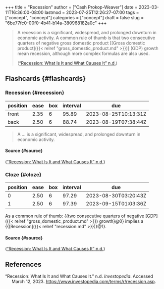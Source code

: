 +++
title = "Recession"
author = ["Cash Prokop-Weaver"]
date = 2023-03-11T16:36:00-08:00
lastmod = 2023-07-25T12:26:27-07:00
tags = ["concept", "concept"]
categories = ["concept"]
draft = false
slug = "6be77fc0-00f0-4b41-b14a-380968182a0c"
+++

> A recession is a significant, widespread, and prolonged downturn in economic activity. A common rule of thumb is that two consecutive quarters of negative gross domestic product [[Gross domestic product]({{< relref "gross_domestic_product.md" >}})] (GDP) growth mean recession, although more complex formulas are also used.
>
> (<a href="#citeproc_bib_item_1">“Recession: What Is It and What Causes It” n.d.</a>)


## Flashcards {#flashcards}


### Recession {#recession}

| position | ease | box | interval | due                  |
|----------|------|-----|----------|----------------------|
| front    | 2.35 | 6   | 95.89    | 2023-08-25T10:13:31Z |
| back     | 2.50 | 6   | 88.74    | 2023-08-19T07:38:44Z |

> A ... is a significant, widespread, and prolonged downturn in economic activity.


#### Source {#source}

(<a href="#citeproc_bib_item_1">“Recession: What Is It and What Causes It” n.d.</a>)


### Cloze {#cloze}

| position | ease | box | interval | due                  |
|----------|------|-----|----------|----------------------|
| 0        | 2.50 | 6   | 97.29    | 2023-08-30T03:20:43Z |
| 1        | 2.50 | 6   | 97.39    | 2023-09-15T01:03:36Z |

As a common rule of thumb: {{two consecutive quarters of negative [GDP]({{< relref "gross_domestic_product.md" >}}) growth}@0} implies a {{[Recession]({{< relref "recession.md" >}})}@1}.


#### Source {#source}

(<a href="#citeproc_bib_item_1">“Recession: What Is It and What Causes It” n.d.</a>)

## References

<style>.csl-entry{text-indent: -1.5em; margin-left: 1.5em;}</style><div class="csl-bib-body">
  <div class="csl-entry"><a id="citeproc_bib_item_1"></a>“Recession: What Is It and What Causes It.” n.d. <i>Investopedia</i>. Accessed March 12, 2023. <a href="https://www.investopedia.com/terms/r/recession.asp">https://www.investopedia.com/terms/r/recession.asp</a>.</div>
</div>
